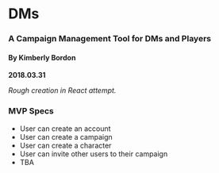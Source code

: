 # DMs
### A Campaign Management Tool for DMs and Players
#### By Kimberly Bordon
**2018.03.31**

*Rough creation in React attempt.*

### MVP Specs
- User can create an account
- User can create a campaign
- User can create a character
- User can invite other users to their campaign
- TBA

 